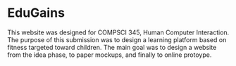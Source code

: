 # EduGains

This website was designed for COMPSCI 345, Human Computer Interaction. The purpose of this submission was to design a learning platform based on fitness targeted toward children. The main goal was to design a website from the idea phase, to paper mockups, and finally to online protoype.
